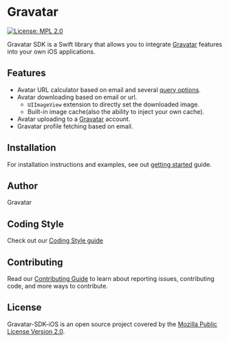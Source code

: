 # Gravatar

[![License: MPL 2.0](https://img.shields.io/badge/License-MPL_2.0-brightgreen.svg)](https://opensource.org/licenses/MPL-2.0)


Gravatar SDK is a Swift library that allows you to integrate [Gravatar](https://gravatar.com/) features into your own iOS applications.

## Features

- Avatar URL calculator based on email and several [query options](https://docs.gravatar.com/general/images/).
- Avatar downloading based on email or url.
  - `UIImageView` extension to directly set the downloaded image.
  - Built-in image cache(also the ability to inject your own cache).
- Avatar uploading to a [Gravatar](https://gravatar.com/) account.
- Gravatar profile fetching based on email.

## Installation

For installation instructions and examples, see out [getting started](Sources/Gravatar/Gravatar.docc/GettingStarted.md) guide.

## Author

Gravatar

## Coding Style

Check out our [Coding Style guide](CODINGSTYLE.md)

## Contributing

Read our [Contributing Guide](CONTRIBUTING.md) to learn about reporting issues, contributing code, and more ways to contribute.

## License

Gravatar-SDK-iOS is an open source project covered by the [Mozilla Public License Version 2.0](LICENSE.md).
